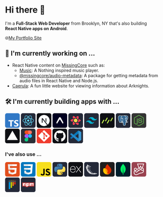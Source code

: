 # Hi there 👋

I'm a **Full-Stack Web Developer** from Brooklyn, NY that's also building **React Native apps on Android**.

🌐[My Portfolio Site](https://www.cyanchill.com/)

## 🔭 I'm currently working on ...

- React Native content on [MissingCore](https://github.com/MissingCore) such as:
  - [Music](https://github.com/MissingCore/Music): A Nothing inspired music player.
  - [@missingcore/audio-metadata](https://github.com/MissingCore/audio-metadata): A package for getting metadata from audio files in React Native and Node.js.
- [Caerula](https://github.com/cyanChill/Caerula): A fun little website for viewing information about Arknights.

## 🛠️ I'm currently building apps with ...

[<img src="./assets/TypeScript.png" alt="TypeScript — Programming Language" width="48" />](https://www.typescriptlang.org/)
[<img src="./assets/React.png" alt="React — Front-end Web & Native UI Library" width="48" />](https://react.dev/)
[<img src="./assets/Next.js.png" alt="Next.js — Web Development Framework" width="48" />](https://nextjs.org/)
[<img src="./assets/Expo.png" alt="Expo — Universal Native Apps Framework" width="48" />](https://expo.dev/)
[<img src="./assets/React Query.png" alt="React Query — Asynchronous State Manager" width="48" />](https://tanstack.com/query/latest)
[<img src="./assets/Tailwind CSS.png" alt="Tailwind CSS — CSS Framework" width="48" />](https://tailwindcss.com/)
[<img src="./assets/Drizzle.png" alt="Drizzle — TypeScript ORM" width="48" />](https://orm.drizzle.team/)
[<img src="./assets/PostgreSQL.png" alt="PostgreSQL — Relational Database" width="48" />](https://postgresql.org/)
[<img src="./assets/Node.js.png" alt="Node.js — JavaScript Runtime Environment" width="48" />](https://nodejs.org/)
[<img src="./assets/Vercel.png" alt="Vercel — Cloud Platform" width="48" />](https://vercel.com/)
[<img src="./assets/Figma.png" alt="Figma — Design Tool" width="48" />](https://figma.com/)
[<img src="./assets/Git.png" alt="Git — Version Control System" width="48" />](https://git-scm.com/)
[<img src="./assets/GitHub.png" alt="GitHub" width="48" />](https://github.com/)
[<img src="./assets/VSCode.png" alt="Visual Studio Code" width="48" />](https://code.visualstudio.com/)

### I've also use ...

[<img src="./assets/HTML.png" alt="Hypertext Markup Language" width="48" />](https://developer.mozilla.org/en-US/docs/Web/HTML)
[<img src="./assets/CSS.png" alt="Cascading Style Sheets" width="48" />](https://developer.mozilla.org/en-US/docs/Web/CSS)
[<img src="./assets/JavaScript.png" alt="JavaScript — Programming Language" width="48" />](https://developer.mozilla.org/en-US/docs/Web/JavaScript)
[<img src="./assets/Python.png" alt="Python — Programming Language" width="48" />](https://www.python.org/)
[<img src="./assets/Express.png" alt="Express — Back-end Web Framework" width="48" />](https://expressjs.com/)
[<img src="./assets/Flask.png" alt="Flask — Micro Web Framework" width="48" />](https://flask.palletsprojects.com/)
[<img src="./assets/Firebase.png" alt="Firebase — Non-Relational Database" width="48" />](https://firebase.google.com/)
[<img src="./assets/MongoDB.png" alt="MongoDB — Non-Relational Database" width="48" />](https://www.mongodb.com/)
[<img src="./assets/Jest.png" alt="Jest — JavaScript Testing Framework" width="48" />](https://jestjs.io/)
[<img src="./assets/Pytest.png" alt="Pytest — Python Testing Framework" width="48" />](https://docs.pytest.org/)
[<img src="./assets/Npm.png" alt="Node Package Manager" width="48" />](https://www.npmjs.com/)

<!--
## 📊 My Github Stats

<div align="center">
  <span>
    <img
         alt="cyanChill's Github Stats"
         src="https://github-readme-stats.vercel.app/api?username=cyanChill&show_icons=true&count_private=true&theme=jolly&hide_border=true"
         height="175"
     />
  </span>
  <span>
    <img
         alt="cyanChill's Top Languages"
         src="https://github-readme-stats.vercel.app/api/top-langs/?username=cyanChill&exclude_repo=github-readme-stats&langs_count=8&count_private=true&layout=compact&theme=jolly&hide_border=true"
         height="175"
         />
  </span>
  <br/>
  <b>Note:</b> Top languages is only a metric of the languages my public code consists of and doesn't reflect experience or skill level.
</div>

-->
